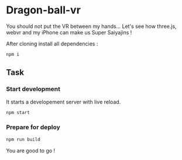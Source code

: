 Dragon-ball-vr
===================

You should not put the VR between my hands... Let's see how three.js, webvr and my iPhone can make us Super Saiyajins !

After cloning install all dependencies :
```bash
npm i
```

## Task
### Start development
It starts a developement server with live reload.
```bash
npm start
```
### Prepare for deploy
```bash
npm run build
```

You are good to go !
